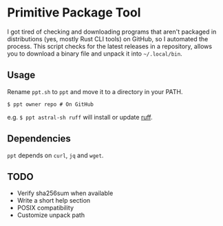 # Primitive Package Tool

I got tired of checking and downloading programs that aren't packaged in distributions (yes, mostly Rust CLI tools) on GitHub, so I automated the process. This script checks for the latest releases in a repository, allows you to download a binary file and unpack it into `~/.local/bin`. 

## Usage

Rename `ppt.sh` to `ppt` and move it to a directory in your PATH.

`$ ppt owner repo # On GitHub`

e.g. `$ ppt astral-sh ruff` will install or update [ruff](https://github.com/astral-sh/ruff).

## Dependencies

`ppt` depends on `curl`, `jq` and `wget`.

## TODO

- Verify sha256sum when available
- Write a short help section
- POSIX compatibility
- Customize unpack path
